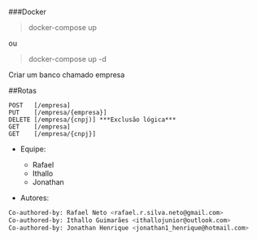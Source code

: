 ###Docker

> docker-compose up

ou

>docker-compose up -d
 
Criar um banco chamado empresa

##Rotas
``` 
POST   [/empresa]
PUT    [/empresa/{empresa}]
DELETE [/empresa/{cnpj)] ***Exclusão lógica*** 
GET    [/empresa]
GET    [/empresa/{cnpj}]     
```


- Equipe:
    - Rafael
    - Ithallo
    - Jonathan

- Autores:

```sh
Co-authored-by: Rafael Neto <rafael.r.silva.neto@gmail.com>
Co-authored-by: Ithallo Guimarães <ithallojunior@outlook.com>
Co-authored-by: Jonathan Henrique <jonathan1_henrique@hotmail.com>
```